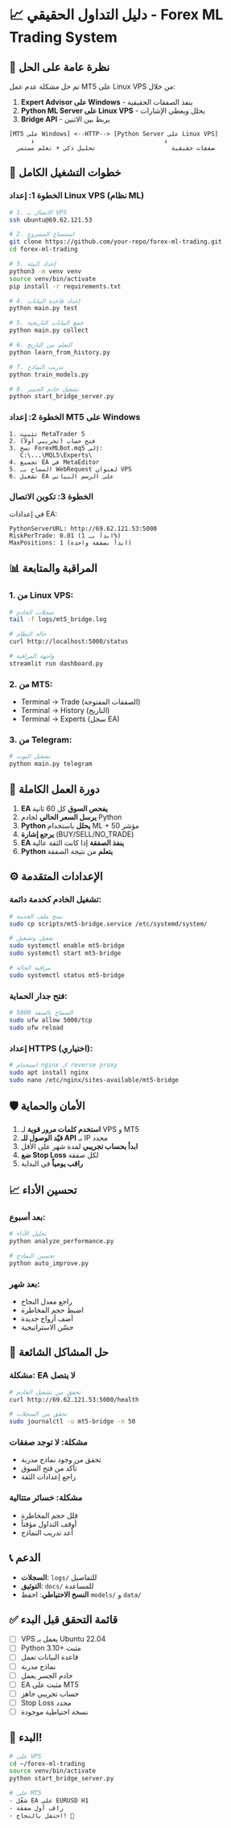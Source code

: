 # 📈 دليل التداول الحقيقي - Forex ML Trading System

## 🎯 نظرة عامة على الحل

تم حل مشكلة عدم عمل MT5 على Linux VPS من خلال:
1. **Expert Advisor على Windows** - ينفذ الصفقات الحقيقية
2. **Python ML Server على Linux VPS** - يحلل ويعطي الإشارات
3. **Bridge API** - يربط بين الاثنين

```
[MT5 على Windows] <--HTTP--> [Python Server على Linux VPS]
      ↓                                    ↓
  صفقات حقيقية                     تحليل ذكي + تعلم مستمر
```

## 🚀 خطوات التشغيل الكامل

### الخطوة 1: إعداد Linux VPS (نظام ML)

```bash
# 1. الاتصال بـ VPS
ssh ubuntu@69.62.121.53

# 2. استنساخ المشروع
git clone https://github.com/your-repo/forex-ml-trading.git
cd forex-ml-trading

# 3. إعداد البيئة
python3 -m venv venv
source venv/bin/activate
pip install -r requirements.txt

# 4. إعداد قاعدة البيانات
python main.py test

# 5. جمع البيانات التاريخية
python main.py collect

# 6. التعلم من التاريخ
python learn_from_history.py

# 7. تدريب النماذج
python train_models.py

# 8. تشغيل خادم الجسر
python start_bridge_server.py
```

### الخطوة 2: إعداد MT5 على Windows

```
1. تثبيت MetaTrader 5
2. فتح حساب (تجريبي أولاً)
3. نسخ ForexMLBot.mq5 إلى:
   C:\...\MQL5\Experts\
4. تجميع EA في MetaEditor
5. السماح بـ WebRequest لعنوان VPS
6. تشغيل EA على الرسم البياني
```

### الخطوة 3: تكوين الاتصال

في إعدادات EA:
```
PythonServerURL: http://69.62.121.53:5000
RiskPerTrade: 0.01 (ابدأ بـ 1%)
MaxPositions: 1 (ابدأ بصفقة واحدة)
```

## 📊 المراقبة والمتابعة

### 1. من Linux VPS:
```bash
# سجلات الخادم
tail -f logs/mt5_bridge.log

# حالة النظام
curl http://localhost:5000/status

# واجهة المراقبة
streamlit run dashboard.py
```

### 2. من MT5:
- Terminal → Trade (الصفقات المفتوحة)
- Terminal → History (التاريخ)
- Terminal → Experts (سجل EA)

### 3. من Telegram:
```bash
# تشغيل البوت
python main.py telegram
```

## 🔄 دورة العمل الكاملة

1. **EA يفحص السوق** كل 60 ثانية
2. **يرسل السعر الحالي** لخادم Python
3. **Python يحلل** باستخدام ML + 50 مؤشر
4. **يرجع إشارة** (BUY/SELL/NO_TRADE)
5. **EA ينفذ الصفقة** إذا كانت الثقة عالية
6. **Python يتعلم** من نتيجة الصفقة

## ⚙️ الإعدادات المتقدمة

### تشغيل الخادم كخدمة دائمة:
```bash
# نسخ ملف الخدمة
sudo cp scripts/mt5-bridge.service /etc/systemd/system/

# تفعيل وتشغيل
sudo systemctl enable mt5-bridge
sudo systemctl start mt5-bridge

# مراقبة الحالة
sudo systemctl status mt5-bridge
```

### فتح جدار الحماية:
```bash
# السماح بالمنفذ 5000
sudo ufw allow 5000/tcp
sudo ufw reload
```

### إعداد HTTPS (اختياري):
```bash
# استخدام nginx كـ reverse proxy
sudo apt install nginx
sudo nano /etc/nginx/sites-available/mt5-bridge
```

## 🛡️ الأمان والحماية

1. **استخدم كلمات مرور قوية** لـ VPS و MT5
2. **قيّد الوصول للـ API** بـ IP محدد
3. **ابدأ بحساب تجريبي** لمدة شهر على الأقل
4. **ضع Stop Loss** لكل صفقة
5. **راقب يومياً** في البداية

## 📈 تحسين الأداء

### بعد أسبوع:
```bash
# تحليل الأداء
python analyze_performance.py

# تحسين النماذج
python auto_improve.py
```

### بعد شهر:
- راجع معدل النجاح
- اضبط حجم المخاطرة
- أضف أزواج جديدة
- حسّن الاستراتيجية

## 🚨 حل المشاكل الشائعة

### مشكلة: EA لا يتصل
```bash
# تحقق من تشغيل الخادم
curl http://69.62.121.53:5000/health

# تحقق من السجلات
sudo journalctl -u mt5-bridge -n 50
```

### مشكلة: لا توجد صفقات
- تحقق من وجود نماذج مدربة
- تأكد من فتح السوق
- راجع إعدادات الثقة

### مشكلة: خسائر متتالية
- قلل حجم المخاطرة
- أوقف التداول مؤقتاً
- أعد تدريب النماذج

## 📞 الدعم

- **السجلات**: `logs/` للتفاصيل
- **التوثيق**: `docs/` للمساعدة
- **النسخ الاحتياطي**: احفظ `models/` و `data/`

## ✅ قائمة التحقق قبل البدء

- [ ] VPS يعمل بـ Ubuntu 22.04
- [ ] Python 3.10+ مثبت
- [ ] قاعدة البيانات تعمل
- [ ] نماذج مدربة
- [ ] خادم الجسر يعمل
- [ ] EA مثبت على MT5
- [ ] حساب تجريبي جاهز
- [ ] Stop Loss محدد
- [ ] نسخة احتياطية موجودة

## 🎉 البدء!

```bash
# على VPS
cd ~/forex-ml-trading
source venv/bin/activate
python start_bridge_server.py

# على MT5
- شغّل EA على EURUSD H1
- راقب أول صفقة
- احتفل بالنجاح! 🚀
```